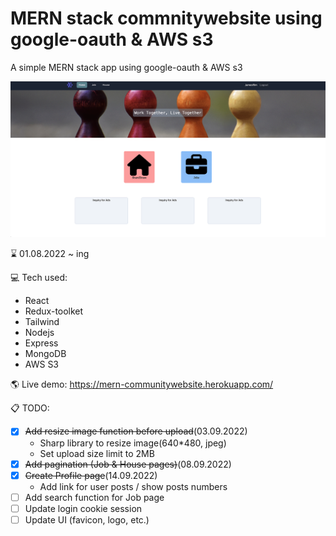 <!-- prettier-ignore-start -->

# MERN stack commnitywebsite using google-oauth & AWS s3

A simple MERN stack app using google-oauth & AWS s3

![Communitywebsite MERN stack using AWS s3](client/public/communitywebsite.png)

⌛️ 01.08.2022 ~ ing

💻 Tech used:

- React
- Redux-toolket
- Tailwind
- Nodejs
- Express
- MongoDB
- AWS S3

🌎 Live demo: https://mern-communitywebsite.herokuapp.com/

📋 TODO:

- [x] ~~Add resize image function before upload~~(03.09.2022)
  - Sharp library to resize image(640*480, jpeg)
  - Set upload size limit to 2MB
- [x] ~~Add pagination (Job & House pages)~~(08.09.2022)
- [x] ~~Create Profile page~~(14.09.2022)
  - Add link for user posts / show posts numbers
- [ ] Add search function for Job page
- [ ] Update login cookie session
- [ ] Update UI (favicon, logo, etc.)
<!-- prettier-ignore-end -->
